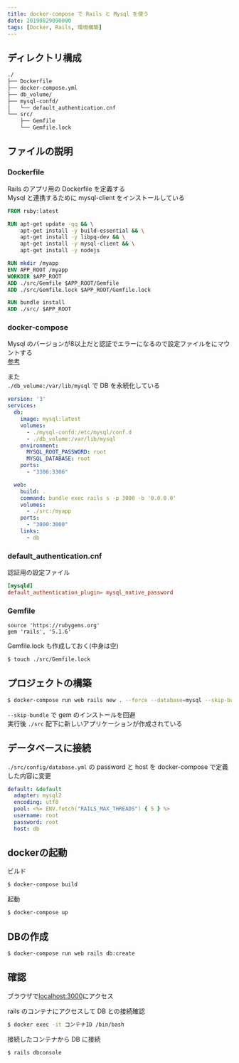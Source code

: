 ```yaml
---
title: docker-compose で Rails と Mysql を使う
date: 20190829090000
tags: [Docker, Rails, 環境構築]
---
```


## ディレクトリ構成

```bash
./
├── Dockerfile
├── docker-compose.yml
├── db_volume/
├── mysql-confd/
│   └── default_authentication.cnf
└── src/
    ├── Gemfile
    └── Gemfile.lock
```

## ファイルの説明

### Dockerfile

Rails のアプリ用の Dockerfile を定義する  
Mysql と連携するために mysql-client をインストールしている

```Dockerfile
FROM ruby:latest

RUN apt-get update -qq && \
    apt-get install -y build-essential && \
    apt-get install -y libpq-dev && \
    apt-get install -y mysql-client && \
    apt-get install -y nodejs

RUN mkdir /myapp
ENV APP_ROOT /myapp
WORKDIR $APP_ROOT
ADD ./src/Gemfile $APP_ROOT/Gemfile
ADD ./src/Gemfile.lock $APP_ROOT/Gemfile.lock

RUN bundle install
ADD ./src/ $APP_ROOT
```

### docker-compose

Mysql のバージョンが8以上だと認証でエラーになるので設定ファイルをにマウントする  
[参考](https://qiita.com/yensaki/items/9e453b7320ca2d0461c7)  

また  
`./db_volume:/var/lib/mysql` で DB を永続化している

```yaml
version: '3'
services:
  db:
    image: mysql:latest
    volumes:
      - ./mysql-confd:/etc/mysql/conf.d
      - ./db_volume:/var/lib/mysql
    environment:
      MYSQL_ROOT_PASSWORD: root
      MYSQL_DATABASE: root
    ports:
      - "3306:3306"

  web:
    build: .
    command: bundle exec rails s -p 3000 -b '0.0.0.0'
    volumes:
      - ./src:/myapp
    ports:
      - "3000:3000"
    links:
      - db
```

### default_authentication.cnf

認証用の設定ファイル

```default_authentication.cnf
[mysqld]
default_authentication_plugin= mysql_native_password
```

### Gemfile

```Gemfile
source 'https://rubygems.org'
gem 'rails', '5.1.6'
```

Gemfile.lock も作成しておく(中身は空)

```bash
$ touch ./src/Gemfile.lock
```

## プロジェクトの構築

```bash
$ docker-compose run web rails new . --force --database=mysql --skip-bundle
```

`--skip-bundle` で gem のインストールを回避  
実行後 `./src` 配下に新しいアプリケーションが作成されている

## データベースに接続

`./src/config/database.yml` の password と host を docker-compose で定義した内容に変更

```yaml
default: &default
  adapter: mysql2
  encoding: utf8
  pool: <%= ENV.fetch("RAILS_MAX_THREADS") { 5 } %>
  username: root
  password: root
  host: db
```

## dockerの起動

ビルド

```bash
$ docker-compose build
```

起動

```bash
$ docker-compose up
```

## DBの作成

```bash
$ docker-compose run web rails db:create
```

## 確認

ブラウザで[localhost:3000](localhost:3000)にアクセス  

rails のコンテナにアクセスして DB との接続確認

```bash
$ docker exec -it コンテナID /bin/bash
```

接続したコンテナから DB に接続

```bash
$ rails dbconsole
```
